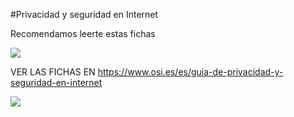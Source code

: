 #Privacidad y seguridad en Internet

Recomendamos leerte estas fichas

![](https://catedu.github.io/ciudadania-digital/assets/fichasprivacidad.jpg)

VER LAS FICHAS EN https://www.osi.es/es/guia-de-privacidad-y-seguridad-en-internet

![](https://catedu.github.io/ciudadania-digital/assets/miniaturasfichasrprivacidad.jpg)
